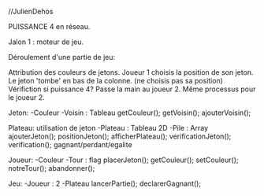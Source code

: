 //JulienDehos

PUISSANCE 4 en réseau.

Jalon 1 : moteur de jeu.

Déroulement d'une partie de jeu:

Attribution des couleurs de jetons.
Joueur 1 choisis la position de son jeton.
Le jeton 'tombe' en bas de la colonne. (ne choisis pas sa position)
    Vérifiction si puissance 4?
Passe la main au joueur 2.
Même processus pour le joueur 2.

Jeton:
-Couleur
-Voisin : Tableau
getCouleur();
getVoisin();
ajouterVoisin();

Plateau: utilisation de jeton
-Plateau : Tableau 2D
-Pile : Array
ajouterJeton();
positionJeton();
afficherPlateau();
verificationJeton();
verification();
    gagnant/perdant/egalite

Joueur:
-Couleur
-Tour : flag
placerJeton();
getCouleur();
setCouleur();
notreTour();
abandonner();


Jeu:
-Joueur : 2
-Plateau 
lancerPartie();
declarerGagnant();


